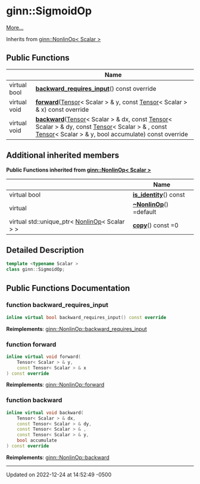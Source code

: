 # ginn::SigmoidOp


 [More...](#detailed-description)

Inherits from [ginn::NonlinOp< Scalar >](api/Classes/classginn_1_1_nonlin_op.md)

## Public Functions

|                | Name           |
| -------------- | -------------- |
| virtual bool | **[backward_requires_input](api/Classes/classginn_1_1_sigmoid_op.md#function-backward_requires_input)**() const override |
| virtual void | **[forward](api/Classes/classginn_1_1_sigmoid_op.md#function-forward)**([Tensor](api/Classes/classginn_1_1_tensor.md)< Scalar > & y, const [Tensor](api/Classes/classginn_1_1_tensor.md)< Scalar > & x) const override |
| virtual void | **[backward](api/Classes/classginn_1_1_sigmoid_op.md#function-backward)**([Tensor](api/Classes/classginn_1_1_tensor.md)< Scalar > & dx, const [Tensor](api/Classes/classginn_1_1_tensor.md)< Scalar > & dy, const [Tensor](api/Classes/classginn_1_1_tensor.md)< Scalar > & , const [Tensor](api/Classes/classginn_1_1_tensor.md)< Scalar > & y, bool accumulate) const override |

## Additional inherited members

**Public Functions inherited from [ginn::NonlinOp< Scalar >](api/Classes/classginn_1_1_nonlin_op.md)**

|                | Name           |
| -------------- | -------------- |
| virtual bool | **[is_identity](api/Classes/classginn_1_1_nonlin_op.md#function-is_identity)**() const |
| virtual | **[~NonlinOp](api/Classes/classginn_1_1_nonlin_op.md#function-~nonlinop)**() =default |
| virtual std::unique_ptr< [NonlinOp](api/Classes/classginn_1_1_nonlin_op.md)< Scalar > > | **[copy](api/Classes/classginn_1_1_nonlin_op.md#function-copy)**() const =0 |


## Detailed Description

```cpp
template <typename Scalar >
class ginn::SigmoidOp;
```

## Public Functions Documentation

### function backward_requires_input

```cpp
inline virtual bool backward_requires_input() const override
```


**Reimplements**: [ginn::NonlinOp::backward_requires_input](api/Classes/classginn_1_1_nonlin_op.md#function-backward_requires_input)


### function forward

```cpp
inline virtual void forward(
    Tensor< Scalar > & y,
    const Tensor< Scalar > & x
) const override
```


**Reimplements**: [ginn::NonlinOp::forward](api/Classes/classginn_1_1_nonlin_op.md#function-forward)


### function backward

```cpp
inline virtual void backward(
    Tensor< Scalar > & dx,
    const Tensor< Scalar > & dy,
    const Tensor< Scalar > & ,
    const Tensor< Scalar > & y,
    bool accumulate
) const override
```


**Reimplements**: [ginn::NonlinOp::backward](api/Classes/classginn_1_1_nonlin_op.md#function-backward)


-------------------------------

Updated on 2022-12-24 at 14:52:49 -0500